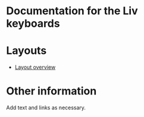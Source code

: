 # Documentation for the Liv keyboards


# Layouts

-   [Layout overview](layout.html)

# Other information

Add text and links as necessary.
